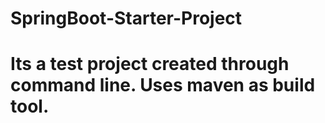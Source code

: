 # SpringBoot-Starter-Project

# Its a test project created through command line. Uses maven as build tool.
